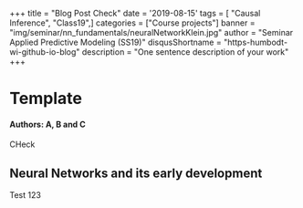 +++
title = "Blog Post Check"
date = '2019-08-15'
tags = [ "Causal Inference", "Class19",]
categories = ["Course projects"]
banner = "img/seminar/nn_fundamentals/neuralNetworkKlein.jpg"
author = "Seminar Applied Predictive Modeling (SS19)"
disqusShortname = "https-humbodt-wi-github-io-blog"
description = "One sentence description of your work"
+++


# Template

#### Authors: A, B and C

CHeck

## Neural Networks and its early development

Test 123
